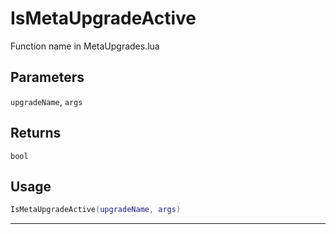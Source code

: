 # IsMetaUpgradeActive
Function name in MetaUpgrades.lua
## Parameters
`upgradeName`, `args`
## Returns
`bool`
## Usage
```lua
IsMetaUpgradeActive(upgradeName, args)
```
---
